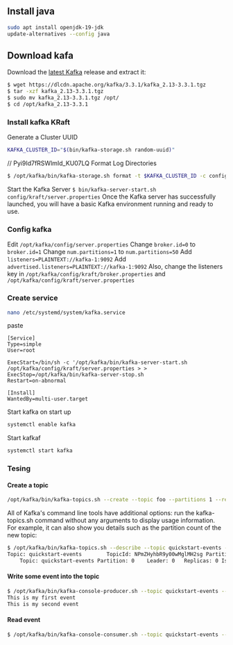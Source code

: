 
## Install java
```sh
sudo apt install openjdk-19-jdk
update-alternatives --config java
```

## Download kafa
Download the [latest Kafka](https://www.apache.org/dyn/closer.cgi?path=/kafka/3.3.1/kafka_2.13-3.3.1.tgz) release and extract it:
```sh
$ wget https://dlcdn.apache.org/kafka/3.3.1/kafka_2.13-3.3.1.tgz
$ tar -xzf kafka_2.13-3.3.1.tgz
$ sudo mv kafka_2.13-3.3.1.tgz /opt/
$ cd /opt/kafka_2.13-3.3.1
```

### Install kafka KRaft
Generate a Cluster UUID
```sh
KAFKA_CLUSTER_ID="$(bin/kafka-storage.sh random-uuid)"
```
// Pyi9Id7fRSWlmId_KU07LQ
Format Log Directories

```sh
$ /opt/kafka/bin/kafka-storage.sh format -t $KAFKA_CLUSTER_ID -c config/kraft/server.properties
```
Start the Kafka Server
`
$ bin/kafka-server-start.sh config/kraft/server.properties
`
Once the Kafka server has successfully launched, you will have a basic Kafka environment running and ready to use.

### Config kafka
Edit `/opt/kafka/config/server.properties`
Change `broker.id=0` to `broker.id=1`
Change `num.partitions=1` to `num.partitions=50`
Add `listeners=PLAINTEXT://kafka-1:9092`
Add `advertised.listeners=PLAINTEXT://kafka-1:9092`
Also, change the listeners key in `/opt/kafka/config/kraft/broker.properties` and `/opt/kafka/config/kraft/server.properties`

### Create service
```sh
nano /etc/systemd/system/kafka.service
```
paste
```
[Service]
Type=simple
User=root

ExecStart=/bin/sh -c '/opt/kafka/bin/kafka-server-start.sh /opt/kafka/config/kraft/server.properties > >
ExecStop=/opt/kafka/bin/kafka-server-stop.sh
Restart=on-abnormal

[Install]
WantedBy=multi-user.target
```

Start kafka on start up
```sh
systemctl enable kafka
```

Start kafkaf

```sh
systemctl start kafka
```

### Tesing
#### Create a topic
```sh
/opt/kafka/bin/kafka-topics.sh --create --topic foo --partitions 1 --replication-factor 1 --bootstrap-server kafka-1:9092
```
All of Kafka's command line tools have additional options: run the kafka-topics.sh command without any arguments to display usage information. For example, it can also show you details such as the partition count of the new topic:
```sh
$ /opt/kafka/bin/kafka-topics.sh --describe --topic quickstart-events --bootstrap-server localhost:9092
Topic: quickstart-events        TopicId: NPmZHyhbR9y00wMglMH2sg PartitionCount: 1       ReplicationFactor: 1	Configs:
    Topic: quickstart-events Partition: 0    Leader: 0   Replicas: 0 Isr: 0
```
#### Write some event into the topic

```sh
$ /opt/kafka/bin/kafka-console-producer.sh --topic quickstart-events --bootstrap-server localhost:9092
This is my first event
This is my second event
```

#### Read event
```sh
$ /opt/kafka/bin/kafka-console-consumer.sh --topic quickstart-events --from-beginning --bootstrap-server localhost:9092
```
